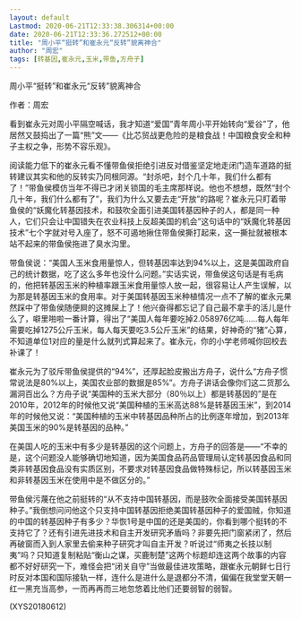 ```yaml
---
layout: default
Lastmod: 2020-06-21T12:33:38.306314+00:00
date: 2020-06-21T12:33:36.272512+00:00
title: "周小平“挺转”和崔永元“反转”貌离神合"
author: "周宏"
tags: [转基因,崔永元,玉米,带鱼,方舟子]
---
```


周小平“挺转”和崔永元“反转”貌离神合

作者：周宏

看到崔永元对周小平隔空喊话，我才知道“爱国”青年周小平开始转向“爱谷”了，他居然又鼓捣出了一篇“熊”文——《比芯贸战更危险的是粮食战！中国粮食安全和种子主权之争，形势不容乐观》。

阅读能力低下的崔永元看不懂带鱼侯拒绝引进反对借鉴坚定地走闭门造车道路的挺转建议其实和他的反转实乃同根同源。“封杀吧，封个几十年，我们什么都有了！”带鱼侯模仿当年不得已才闭关锁国的毛主席那样说。他也不想想，既然“封个几十年，我们什么都有了”，我们为什么又要去走“开放”的路呢？崔永元只盯着带鱼侯的“妖魔化转基因技术，和鼓吹全面引进美国转基因种子的人，都是同一种人，它们只会让中国错失在农业科技上反超美国的机会”这句话中的“妖魔化转基因技术”七个字就对号入座了，怒不可遏地揪住带鱼侯撕打起来，这一撕扯就被根本站不起来的带鱼侯拖进了臭水沟里。

带鱼侯说：“美国人玉米食用量惊人，但转基因率达到94%以上，这是美国政府自己的统计数据，吃了这么多年也没什么问题。”实话实说，带鱼侯这句话是有毛病的，他把转基因玉米的种植率跟玉米食用量惊人放一起，很容易让人产生误解，以为那是转基因玉米的食用率。对于美国转基因玉米种植情况一点不了解的崔永元果然踩中了带鱼侯随便屙的这摊屎上了！他兴奋得都忘记了自己最不拿手的活儿是什么了，噼里啪啦一番计算，得出了“美国人每年要吃掉2.058976亿吨……每人每年需要吃掉1275公斤玉米，每人每天要吃3.5公斤玉米”的结果，好神奇的“猪”心算，不知道单位1对应的量是什么就列式算起来了。崔永元，你的小学老师喊你回校去补课了！

崔永元为了驳斥带鱼侯提供的“94%”，还厚起脸皮搬出方舟子，说什么“方舟子惯常说法是80%以上，美国农业部的数据是85%”。方舟子讲话会像你们这二货那么漏洞百出么？方舟子说“美国种的玉米大部分（80％以上）都是转基因的”是在2010年，2012年的时候他又说“美国种植的玉米高达88%是转基因玉米”，到2014年的时候他又说：“美国种植的玉米中转基因品种所占的比例逐年增加，到2013年美国玉米的90%是转基因的品种。”

在美国人吃的玉米中有多少是转基因的这个问题上，方舟子的回答是——“不幸的是，这个问题没人能够确切地知道，因为美国食品药品管理局认定转基因食品和同类非转基因食品没有实质区别，不要求对转基因食品做特殊标记，所以转基因玉米和非转基因玉米在使用中是不做区分的。”

带鱼侯污蔑在他之前挺转的“从不支持中国转基因，而是鼓吹全面接受美国转基因种子。”我倒想问问他这个只支持中国转基因拒绝美国转基因种子的爱国贼，你知道的中国的转基因种子有多少？华恢1号是中国的还是美国的，你看到哪个挺转的不支持它了？还有引进先进技术和自主开发研究矛盾吗？非要先把门窗紧闭了，然后再破窗而入到人家里去偷来种子研究才叫自主开发？听说过“师夷之长技以制夷”吗？只知道复制粘贴“衡山之谋，买鹿制楚”这两个标题却连这两个故事的内容都不好好研究一下，难怪会把“闭关自守”当做最佳进攻策略，跟崔永元朝鲜七日行时反对本国和国际接轨一样，连什么是进什么是退都分不清，偏偏在我堂堂天朝一红一黑充当高参，一而再再而三地忽悠着比他们还要弱智的弱智。

(XYS20180612)

